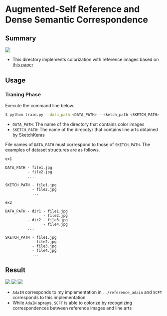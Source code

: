 # Augmented-Self Reference and Dense Semantic Correspondence

## Summary
![](https://github.com/SerialLain3170/Colorization/blob/master/reference_scft/data/concept.png)

- This directory implements colorization with reference images based on [this paper](https://arxiv.org/pdf/2005.05207.pdf)


## Usage

### Traning Phase
Execute the command line below.

```bash
$ python train.py --data_path <DATA_PATH> --sketch_path <SKETCH_PATH>
```
- `DATA_PATH`: The name of the directory that contains color images
- `SKETCH_PATH`: The name of the direcotyr that contains line arts obtained by SketchKeras

File names of `DATA_PATH` must correspond to those of `SKETCH_PATH`. The examples of dataset structures are as follows.

```
ex1

DATA_PATH - file1.jpg
          - file2.jpg
          ...

SKETCH_PATH - file1.jpg
            - file2.jpg
            ...
```

```
ex2

DATA_PATH - dir1 - file1.jpg
                 - file2.jpg
          - dir2 - file3.jpg
                 - file4.jpg
          ...
          
SKETCH_PATH - file1.jpg
            - file2.jpg
            - file3.jpg
            - file4.jpg
            ...
```

## Result
![](https://github.com/SerialLain3170/Colorization/blob/master/reference_scft/data/result1.png)
![](https://github.com/SerialLain3170/Colorization/blob/master/reference_scft/data/result2.png)
![](https://github.com/SerialLain3170/Colorization/blob/master/reference_scft/data/result3.png)

- `AdaIN` corresponds to my implementation in `../reference_adain` and `SCFT` corresponds to this implementation
- While `AdaIN` sprays, `SCFT` is able to colorize by recognizing correspondences between reference images and line arts
